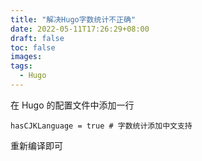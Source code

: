 ```yaml
---
title: "解决Hugo字数统计不正确"
date: 2022-05-11T17:26:29+08:00
draft: false
toc: false
images:
tags: 
  - Hugo
---
```


在 Hugo 的配置文件中添加一行

```shell
hasCJKLanguage = true # 字数统计添加中文支持
```

重新编译即可
